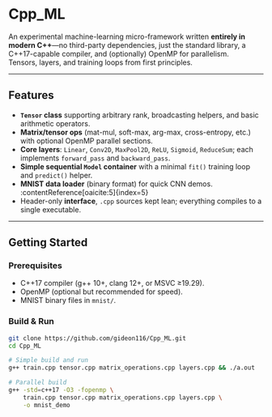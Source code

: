 # Cpp_ML

An experimental machine-learning micro-framework written **entirely in modern C++**—no third-party dependencies, just the standard library, a C++17-capable compiler, and (optionally) OpenMP for parallelism.  
Tensors, layers, and training loops from first principles.

---

## Features

* **`Tensor` class** supporting arbitrary rank, broadcasting helpers, and basic arithmetic operators.
* **Matrix/tensor ops** (mat-mul, soft-max, arg-max, cross-entropy, etc.) with optional OpenMP parallel sections.
* **Core layers**: `Linear`, `Conv2D`, `MaxPool2D`, `ReLU`, `Sigmoid`, `ReduceSum`; each implements `forward_pass` and `backward_pass`.
* **Simple sequential `Model` container** with a minimal `fit()` training loop and `predict()` helper.
* **MNIST data loader** (binary format) for quick CNN demos. :contentReference[oaicite:5]{index=5}  
* Header-only **interface**, `.cpp` sources kept lean; everything compiles to a single executable.

---

## Getting Started

### Prerequisites

* C++17 compiler (g++ 10+, clang 12+, or MSVC ≥19.29).  
* OpenMP (optional but recommended for speed).  
* MNIST binary files in `mnist/`.

### Build & Run

```bash
git clone https://github.com/gideon116/Cpp_ML.git
cd Cpp_ML

# Simple build and run
g++ train.cpp tensor.cpp matrix_operations.cpp layers.cpp && ./a.out

# Parallel build
g++ -std=c++17 -O3 -fopenmp \
    train.cpp tensor.cpp matrix_operations.cpp layers.cpp \
    -o mnist_demo
